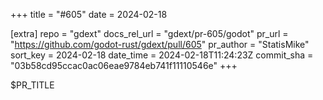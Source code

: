 +++
title = "#605"
date = 2024-02-18

[extra]
repo = "gdext"
docs_rel_url = "gdext/pr-605/godot"
pr_url = "https://github.com/godot-rust/gdext/pull/605"
pr_author = "StatisMike"
sort_key = 2024-02-18
date_time = 2024-02-18T11:24:23Z
commit_sha = "03b58cd95ccac0ac06eae9784eb741f11110546e"
+++

$PR_TITLE
